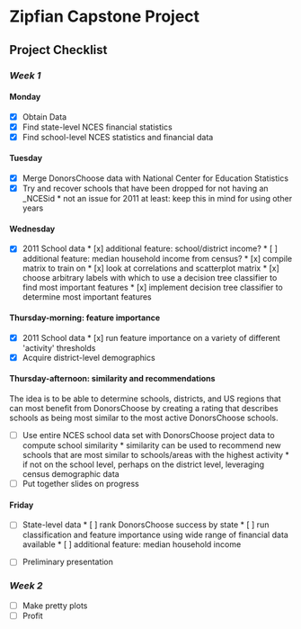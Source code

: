 Zipfian Capstone Project
===

## Project Checklist

### _Week 1_

#### Monday
- [x] Obtain Data
- [x] Find state-level NCES financial statistics
- [x] Find school-level NCES statistics and financial data

#### Tuesday
- [x] Merge DonorsChoose data with National Center for Education Statistics
- [x] Try and recover schools that have been dropped for not having an \_NCESid
      * not an issue for 2011 at least: keep this in mind for using other years

#### Wednesday
- [x] 2011 School data
      * [x] additional feature: school/district income?
      * [ ] additional feature: median household income from census?
      * [x] compile matrix to train on
      * [x] look at correlations and scatterplot matrix
      * [x] choose arbitrary labels with which to use a decision tree classifier to find most important features
      * [x] implement decision tree classifier to determine most important features

#### Thursday-morning: feature importance
- [x] 2011 School data
      * [x] run feature importance on a variety of different 'activity' thresholds
- [x] Acquire district-level demographics

#### Thursday-afternoon: similarity and recommendations
The idea is to be able to determine schools, districts, and US regions that can most benefit from DonorsChoose by creating a rating that describes schools as being most similar to the most active DonorsChoose schools.
- [ ] Use entire NCES school data set with DonorsChoose project data to compute school similarity
      * similarity can be used to recommend new schools that are most similar to schools/areas with the highest activity
      * if not on the school level, perhaps on the district level, leveraging census demographic data
- [ ] Put together slides on progress

#### Friday
- [ ] State-level data
      * [ ] rank DonorsChoose success by state
      * [ ] run classification and feature importance using wide range of financial data available
      * [ ] additional feature: median household income
- [ ] Preliminary presentation


### _Week 2_

- [ ] Make pretty plots
- [ ] Profit
